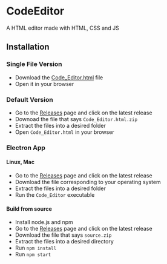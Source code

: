 # CodeEditor
A HTML editor made with HTML, CSS and JS 

## Installation
### Single File Version
- Download the [Code_Editor.html](https://github.com/OrangeFalcon14/CodeEditor/blob/master/web/Code_Editor(single_file).html) file
- Open it in your browser

### Default Version
- Go to the [Releases]() page and click on the latest release
- Downoad the file that says `Code_Editor.html.zip`
- Extract the files into a desired folder
- Open `Code_Editor.html` in your browser

### Electron App
#### Linux, Mac
- Go to the [Releases]() page and click on the latest release
- Download the file corresponding to your operating system
- Extract the files into a desired folder
- Run the `Code_Editor` executable

#### Build from source
- Install node.js and npm
- Go to the [Releases]() page and click on the latest release
- Download the file that says `source.zip`
- Extract the files into a desired directory
- Run `npm install`
- Run `npm start`
